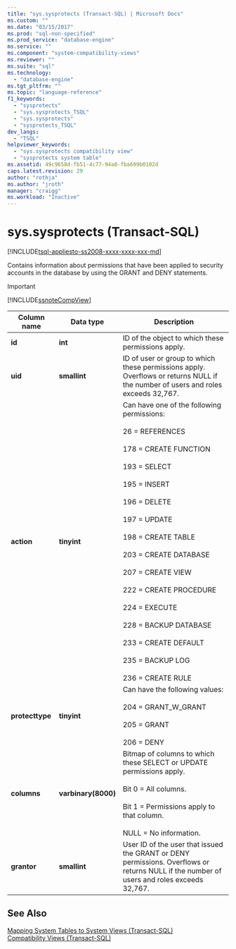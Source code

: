 ```yaml
---
title: "sys.sysprotects (Transact-SQL) | Microsoft Docs"
ms.custom: ""
ms.date: "03/15/2017"
ms.prod: "sql-non-specified"
ms.prod_service: "database-engine"
ms.service: ""
ms.component: "system-compatibility-views"
ms.reviewer: ""
ms.suite: "sql"
ms.technology: 
  - "database-engine"
ms.tgt_pltfrm: ""
ms.topic: "language-reference"
f1_keywords: 
  - "sysprotects"
  - "sys.sysprotects_TSQL"
  - "sys.sysprotects"
  - "sysprotects_TSQL"
dev_langs: 
  - "TSQL"
helpviewer_keywords: 
  - "sys.sysprotects compatibility view"
  - "sysprotects system table"
ms.assetid: 49c9658d-fb51-4c77-94a0-fba699b0102d
caps.latest.revision: 29
author: "rothja"
ms.author: "jroth"
manager: "craigg"
ms.workload: "Inactive"
---
```

# sys.sysprotects (Transact-SQL)
[!INCLUDE[tsql-appliesto-ss2008-xxxx-xxxx-xxx-md](../../includes/tsql-appliesto-ss2008-xxxx-xxxx-xxx-md.md)]

  Contains information about permissions that have been applied to security accounts in the database by using the GRANT and DENY statements.  
  
> [!IMPORTANT]  
>  [!INCLUDE[ssnoteCompView](../../includes/ssnotecompview-md.md)]  
  
|Column name|Data type|Description|  
|-----------------|---------------|-----------------|  
|**id**|**int**|ID of the object to which these permissions apply.|  
|**uid**|**smallint**|ID of user or group to which these permissions apply. Overflows or returns NULL if the number of users and roles exceeds 32,767.|  
|**action**|**tinyint**|Can have one of the following permissions:<br /><br /> 26 = REFERENCES<br /><br /> 178 = CREATE FUNCTION<br /><br /> 193 = SELECT<br /><br /> 195 = INSERT<br /><br /> 196 = DELETE<br /><br /> 197 = UPDATE<br /><br /> 198 = CREATE TABLE<br /><br /> 203 = CREATE DATABASE<br /><br /> 207 = CREATE VIEW<br /><br /> 222 = CREATE PROCEDURE<br /><br /> 224 = EXECUTE<br /><br /> 228 = BACKUP DATABASE<br /><br /> 233 = CREATE DEFAULT<br /><br /> 235 = BACKUP LOG<br /><br /> 236 = CREATE RULE|  
|**protecttype**|**tinyint**|Can have the following values:<br /><br /> 204 = GRANT_W_GRANT<br /><br /> 205 = GRANT<br /><br /> 206 = DENY|  
|**columns**|**varbinary(8000)**|Bitmap of columns to which these SELECT or UPDATE permissions apply.<br /><br /> Bit 0 = All columns.<br /><br /> Bit 1 = Permissions apply to that column.<br /><br /> NULL = No information.|  
|**grantor**|**smallint**|User ID of the user that issued the GRANT or DENY permissions. Overflows or returns NULL if the number of users and roles exceeds 32,767.|  
  
## See Also  
 [Mapping System Tables to System Views &#40;Transact-SQL&#41;](../../relational-databases/system-tables/mapping-system-tables-to-system-views-transact-sql.md)   
 [Compatibility Views &#40;Transact-SQL&#41;](~/relational-databases/system-compatibility-views/system-compatibility-views-transact-sql.md)  
  
  
